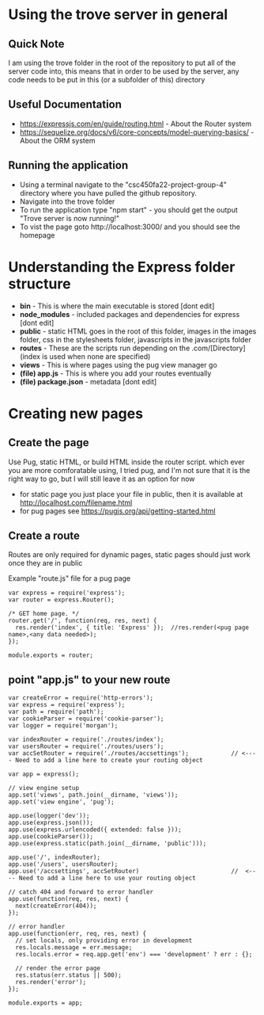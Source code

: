 # Using the trove server in general
## Quick Note
I am using the trove folder in the root of the repository to put all of the server code into, this means that in order to be used by the server, any code needs to be put in this (or a subfolder of this) directory 
## Useful Documentation
- https://expressjs.com/en/guide/routing.html - About the Router system
- https://sequelize.org/docs/v6/core-concepts/model-querying-basics/ - About the ORM system
## Running the application
- Using a terminal navigate to the "csc450fa22-project-group-4" directory where you have pulled the github repository. 
- Navigate into the trove folder 
- To run the application type "npm start" - you should get the output "Trove server is now running!"
- To vist the page goto http://localhost:3000/ and you should see the homepage
# Understanding the Express folder structure
- **bin** - This is where the main executable is stored [dont edit]
- **node_modules** - included packages and dependencies for express [dont edit]
- **public** - static HTML goes in the root of this folder, images in the images folder, css in the stylesheets folder, javascripts in the javascripts folder
- **routes** - These are the scripts run depending on the .com/[Directory] (index is used when none are specified) 
- **views** - This is where pages using the pug view manager go 
- **(file) app.js** - This is where you add your routes eventually
- **(file) package.json** -  metadata [dont edit]
# Creating new pages 
## Create the page
Use Pug, static HTML, or build HTML inside the router script. which ever you are more comforatable using, I tried pug, and I'm not sure that it is the right way to go, but I will still leave it as an option for now 
- for static page you just place your file in public, then it is available at http://localhost.com/filename.html
- for pug pages see https://pugjs.org/api/getting-started.html
## Create a route
Routes are only required for dynamic pages, static pages should just work once they are in public

Example "route.js" file for a pug page
```
var express = require('express');
var router = express.Router();

/* GET home page. */
router.get('/', function(req, res, next) {    
  res.render('index', { title: 'Express' });  //res.render(<pug page name>,<any data needed>);
});

module.exports = router;

```
## point "app.js" to your new route
```
var createError = require('http-errors');
var express = require('express');
var path = require('path');
var cookieParser = require('cookie-parser');
var logger = require('morgan');

var indexRouter = require('./routes/index');
var usersRouter = require('./routes/users');
var accSetRouter = require('./routes/accsettings');            // <---- Need to add a line here to create your routing object 

var app = express();

// view engine setup
app.set('views', path.join(__dirname, 'views'));
app.set('view engine', 'pug');

app.use(logger('dev'));
app.use(express.json());
app.use(express.urlencoded({ extended: false }));
app.use(cookieParser());
app.use(express.static(path.join(__dirname, 'public')));

app.use('/', indexRouter);
app.use('/users', usersRouter);
app.use('/accsettings', accSetRouter)                          //  <---- Need to add a line here to use your routing object

// catch 404 and forward to error handler
app.use(function(req, res, next) {
  next(createError(404));
});

// error handler
app.use(function(err, req, res, next) {
  // set locals, only providing error in development
  res.locals.message = err.message;
  res.locals.error = req.app.get('env') === 'development' ? err : {};

  // render the error page
  res.status(err.status || 500);
  res.render('error');
});

module.exports = app;

```
